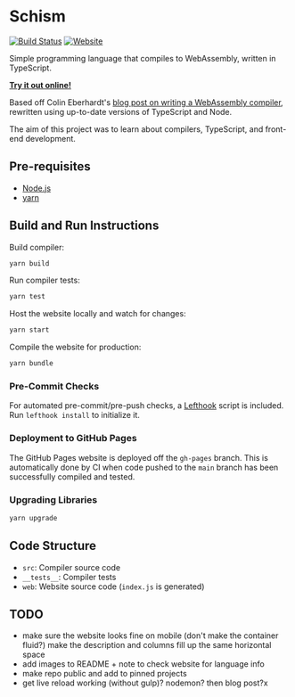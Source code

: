 # Schism

[![Build Status](https://img.shields.io/github/workflow/status/dominikrys/schism/Continuous%20Integration?style=flat-square)](https://github.com/dominikrys/schism/actions)
[![Website](https://img.shields.io/website?down_color=lightgrey&style=flat-square&down_message=offline&up_color=brightgreen&up_message=online&url=https%3A%2F%2Fdominikrys.com%2Fschism)](https://dominikrys.com/schism/)

Simple programming language that compiles to WebAssembly, written in TypeScript.

[**Try it out online!**](http://dominikrys.com/schism/)

Based off Colin Eberhardt's [blog post on writing a WebAssembly compiler](https://blog.scottlogic.com/2019/05/17/webassembly-compiler.html), rewritten using up-to-date versions of TypeScript and Node.

The aim of this project was to learn about compilers, TypeScript, and front-end development.

## Pre-requisites

- [Node.js](https://nodejs.org/en/)
- [yarn](https://classic.yarnpkg.com/en/docs/install/)

## Build and Run Instructions

Build compiler:

```bash
yarn build
```

Run compiler tests:

```bash
yarn test
```

Host the website locally and watch for changes:

```bash
yarn start
```

Compile the website for production:

```bash
yarn bundle
```

### Pre-Commit Checks

For automated pre-commit/pre-push checks, a [Lefthook](https://github.com/evilmartians/lefthook) script is included. Run `lefthook install` to initialize it.

### Deployment to GitHub Pages

The GitHub Pages website is deployed off the `gh-pages` branch. This is automatically done by CI when code pushed to the `main` branch has been successfully compiled and tested.

### Upgrading Libraries

```bash
yarn upgrade
```

## Code Structure

- `src`: Compiler source code
- `__tests__`: Compiler tests
- `web`: Website source code (`index.js` is generated)

## TODO

- make sure the website looks fine on mobile (don't make the container fluid?) make the description and columns fill up the same horizontal space
- add images to README + note to check website for language info
- make repo public and add to pinned projects
- get live reload working (without gulp)? nodemon? then blog post?x

